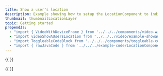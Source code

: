 ```yaml
---
title: Show a user's location
description: Example showing how to setup the LocationComponent to indicate the user's current location on the map
thumbnail: thumbnailLocationLayer
topic: Getting started
prependJs:
  - "import { VideoWithDeviceFrame } from '../../../components/video-with-device-frame'"
  - "import videoShowAUsersLocation from '../../../video/example-showauserslocation.mp4'"
  - "import ToggleableCodeBlock from '../../../components/toggleable-code-block'"
  - "import { rawJavaCode } from '../../../example-code/LocationComponentActivity.js'"
---
```


{{
  <VideoWithDeviceFrame 
    videoFile={videoShowAUsersLocation}
    rotation="vertical"
    device="pixel-2"
  />
}}

<!-- Any notes about this example would go here.  -->

{{
  <ToggleableCodeBlock 
    java={rawJavaCode}
  />
}}
